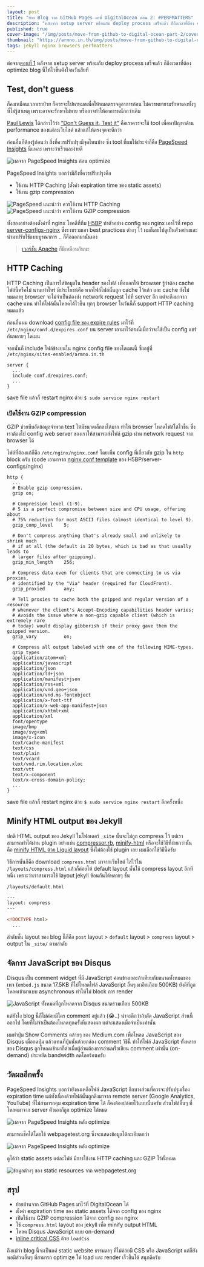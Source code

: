 ```yaml
---
layout: post
title: "ย้าย Blog จาก GitHub Pages มาที่ DigitalOcean ตอน 2: #PERFMATTERS"
description: "หลังจาก setup server พร้อมกับ deploy process เสร็จแล้ว ก็ถึงเวลาที่ต้อง optimize blog นี้ให้ไวขึ้น โพสต์นี้จะเกี่ยวกับการ config server nginx กับ jekyll เพื่อ performance ครับ"
published: true
cover-image: "/img/posts/move-from-github-to-digital-ocean-part-2/cover.png"
thumbnail: "https://armno.in.th/img/posts/move-from-github-to-digital-ocean-part-2/thumbnail.png"
tags: jekyll nginx browsers perfmatters
---
```


ต่อจาก[ตอนที่ 1](https://armno.in.th/2016/11/08/moving-from-github-pages-to-digital-ocean/) หลังจาก setup server พร้อมกับ deploy process เสร็จแล้ว ก็ถึงเวลาที่ต้อง optimize blog นี้ให้ไวขึ้นดังใจหวังเสียที

## Test, don't guess

ก็คงเหมือนเวลาเราป่วย ก็ควรจะไปหาหมอเพื่อให้หมอตรวจดูอาการก่อน ไม่ควรพยายามรักษาเองทั้งๆ ที่ไม่รู้สาเหตุ เพราะอาจจะรักษาไม่หาย หรืออาจทำให้อาการหนักกว่าเดิม

[Paul Lewis](https://aerotwist.com) ได้กล่าวไว้ว่า ["Don't Guess it, Test it"](https://aerotwist.com/blog/dont-guess-it-test-it/) คือเราควรจะใช้ tool เพื่อหาปัญหาด้าน performance ของแต่ละเว็บไซต์ แล้วแก้ให้ตรงจุดจะดีกว่า

ก่อนอื่นก็ต้องรู้ก่อนว่า สิ่งที่ควรปรับปรุงมีจุดไหนบ้าง ซึ่ง tool ที่ผมใช้ประจำก็คือ [PageSpeed Insights](https://developers.google.com/speed/pagespeed/insights/) นี่แหละ เพราะว่าเร็วและง่ายดี

<div class="text-center">
  <img src="/img/posts/move-from-github-to-digital-ocean-part-2/pagespeed-summary.png"
  srcset="/img/posts/move-from-github-to-digital-ocean-part-2/pagespeed-summary-2x.png 2x" alt="ผลจาก PageSpeed Insights ก่อน optimize">
</div>

PageSpeed Insights บอกว่ามีส่ิงที่ควรปรับปรุงคือ

- ใช้งาน HTTP Caching (ตั้งค่า expiration time ของ static assets)
- ใช้งาน gzip compression

<div class="text-center">
  <img src="/img/posts/move-from-github-to-digital-ocean-part-2/pagespeed-browser-caching.png"
  srcset="/img/posts/move-from-github-to-digital-ocean-part-2/pagespeed-browser-caching-2x.png 2x" alt="PageSpeed แนะนำว่า ควรใช้งาน HTTP Caching">
</div>

<div class="text-center">
  <img src="/img/posts/move-from-github-to-digital-ocean-part-2/pagespeed-gzip.png"
  srcset="/img/posts/move-from-github-to-digital-ocean-part-2/pagespeed-gzip-2x.png 2x" alt="PageSpeed แนะนำว่า ควรใช้งาน GZIP compression">
</div>

ทั้งสองอย่างต้องตั้งค่าที่ nginx โชคดีที่ทีม [H5BP](https://github.com/h5bp/) ทำตัวอย่าง config ของ nginx เอาไว้ที่ repo [server-configs-nginx](https://github.com/h5bp/server-configs-nginx) ซึ่งรวบรวมเอา best practices ต่างๆ ไว้ ผมก็เลยไปดูเป็นตัวอย่างและนำมาปรับใช้แบบบูรณาการ .. ก็คือลอกมานั่นเอง

> [เวอร์ชั่น Apache](https://github.com/h5bp/server-configs-apache) ก็มีเหมือนกันนะ

## HTTP Caching

HTTP Caching เป็นการใส่ข้อมูลใน header ของไฟล์ เพื่อบอกให้ browser รู้ว่าต้อง cache ไฟล์นี้หรือไม่ นานเท่าไหร่ มีประโยชน์คือ หากไฟล์ไฟล์นั้นถูก cache ไว้แล้ว และ cache ยังไม่หมดอายุ browser จะไม่จำเป็นต้องส่ง network request ไปที่ server อีก แต่จะดึงมาจาก cache แทน ทำให้ไฟล์นั้นโหลดได้ไวขึ้น ทุกๆ browser ในวันนี้ก็ support HTTP caching หมดแล้ว

ก่อนอื่นผม download [config file ของ expire rules](https://github.com/h5bp/server-configs-nginx/blob/master/h5bp/location/expires.conf) มาไว้ที่ `/etc/nginx/conf.d/expires.conf` บน server เอามาไว้ตรงนี้เผื่อว่าจะใช้เป็น config แชร์กันหลายๆ  โดเมน

จากนั้นก็ include ไฟล์ข้างบนใน nginx config file ของโดเมนนี้ ซึ่งอยู่ที่ `/etc/nginx/sites-enabled/armno.in.th`

```
server {
  ...
  include conf.d/expires.conf;
  ...
}
```

save file แล้วก็ restart nginx ด้วย `$ sudo service nginx restart`


### เปิดใช้งาน GZIP compression

GZIP ช่วยบีบอัดข้อมูลจำพวก text ให้มีขนาดเล็กลงได้มาก ทำให้ browser โหลดไฟล์ได้ไวขึ้น ซึ่งเราต้องไป config web server ของเราให้สามารถส่งไฟล์ gzip ผ่าน network request จาก browser ได้

ไฟล์ที่ต้องแก้ก็คือ `/etc/nginx/nginx.conf` โดยเพิ่ม config ที่เกี่ยวกับ gzip ใน `http` block ครับ (code เอามาจาก [nginx.conf template](https://github.com/h5bp/server-configs-nginx/blob/master/nginx.conf) ของ H5BP/server-configs/nginx)

```
http {
  ...
  # Enable gzip compression.
  gzip on;

  # Compression level (1-9).
  # 5 is a perfect compromise between size and CPU usage, offering about
  # 75% reduction for most ASCII files (almost identical to level 9).
  gzip_comp_level    5;

  # Don't compress anything that's already small and unlikely to shrink much
  # if at all (the default is 20 bytes, which is bad as that usually leads to
  # larger files after gzipping).
  gzip_min_length    256;

  # Compress data even for clients that are connecting to us via proxies,
  # identified by the "Via" header (required for CloudFront).
  gzip_proxied       any;

  # Tell proxies to cache both the gzipped and regular version of a resource
  # whenever the client's Accept-Encoding capabilities header varies;
  # Avoids the issue where a non-gzip capable client (which is extremely rare
  # today) would display gibberish if their proxy gave them the gzipped version.
  gzip_vary          on;

  # Compress all output labeled with one of the following MIME-types.
  gzip_types
  application/atom+xml
  application/javascript
  application/json
  application/ld+json
  application/manifest+json
  application/rss+xml
  application/vnd.geo+json
  application/vnd.ms-fontobject
  application/x-font-ttf
  application/x-web-app-manifest+json
  application/xhtml+xml
  application/xml
  font/opentype
  image/bmp
  image/svg+xml
  image/x-icon
  text/cache-manifest
  text/css
  text/plain
  text/vcard
  text/vnd.rim.location.xloc
  text/vtt
  text/x-component
  text/x-cross-domain-policy;
  ...
}
```

save file แล้วก็ restart nginx ด้วย `$ sudo service nginx restart` อีกครั้งหนึ่ง

## Minify HTML output ของ Jekyll

ปกติ HTML output ของ Jekyll ในโฟลเดอร์ `_site` นั้นจะไม่ถูก compress ไว้ แต่เราสามารถทำได้ผ่าน plugin อย่างเช่น [compressor.rb](https://gist.github.com/mytharcher/2758691), [minify-html](https://github.com/octopress/minify-html) หรือจะใช้วิธีที่ง่ายกว่านั้น คือ [minify HTML ด้วย Liquid layout](http://jch.penibelst.de/) ซึ่งไม่ต้องใช้ plugin เลย ผมเลือกใช้วิธีนี้ครับ

วิธีการนั้นก็คือ download `compress.html` มาจากเว็บไซต์ ใส่ไว้ใน `/layouts/compress.html` แล้วก็ค่อยให้ default layout นั้นใช้ compress layout อีกทีหนึ่ง เพราะว่าเราสามารถใช้ layout jekyll ซ้อนกันได้หลายๆ ชั้น

`/layouts/default.html`

```html
---
layout: compress
---

<!DOCTYPE html>
  ...
```

ลำดับชั้น layout ของ blog นี้ก็คือ `post` layout > `default` layout > `compress` layout > output ใน `_site/` ตามลำดับ

## จัดการ JavaScript ของ Disqus

Disqus เป็น comment widget ที่มี JavaScript ค่อนข้างเยอะถ้าเทียบกับขนาดทั้งหมดของเพจ (`embed.js` ขนาด 17.5KB ที่ไปโหลดไฟล์ JavaScript อื่นๆ มาอีกเกือบ 500KB) ยังดีที่ถูกโหลดเข้ามาแบบ asynchronous ทำให้ไม่ block การ render

<div class="text-center">
  <img src="/img/posts/move-from-github-to-digital-ocean-part-2/disqus-javascripts.png"
  srcset="/img/posts/move-from-github-to-digital-ocean-part-2/disqus-javascripts-2x.png 2x" alt="JavaScript ทั้งหมดที่ถูกโหลดจาก Disqus ขนาดรวมเกือบ 500KB">
</div>

แต่ยังไง blog นี้ก็ไม่ค่อยมีใคร comment อยู่แล้ว (😭..) น่าจะดีกว่าถ้าตัด JavaScript ส่วนนี้ออกไป โดยที่ไม่จำเป็นต้องโหลดทุกครั้งที่แสดงผล แต่จะแสดงเมื่อจำเป็นเท่านั้น

ผมทำปุ่ม Show Comments คล้ายๆ ของ Medium.com เพื่อโหลด JavaScript ของ Disqus เมื่อกดปุ่ม แล้วแทนที่ปุ่มนั้นด้วยกล่อง comment วิธีนี้ ทำให้ไฟล์ JavaScript ทั้งหลายของ Disqus ถูกโหลดเข้ามาก็ต่อเมื่อผู้อ่านต้องการอ่านหรือเขียน comment เท่านั้น (on-demand) ประหยัด bandwidth ลดโลกร้อนครับ


## วัดผลอีกครั้ง

PageSpeed Insights บอกว่ายังคงเหลือไฟล์ JavaScript อีกบางส่วนที่ควรจะปรับปรุงเรื่อง expiration time แต่ทั้งเนื่องด้วยไฟล์นั้นถูกดึงมาจาก remote server (Google Analytics, YouTube) ที่ไม่สามารถคุม expiration time ได้ ก็คงต้องปล่อยไว้แบบนั้นครับ ส่วนไฟล์อื่นๆ ที่โหลดมาจาก server ตัวเองก็ถูก optimize ได้หมด

<div class="text-center">
  <img src="/img/posts/move-from-github-to-digital-ocean-part-2/result-pagespeed.png"
  srcset="/img/posts/move-from-github-to-digital-ocean-part-2/result-pagespeed-2x.png 2x" alt="ผลจาก PageSpeed Insights หลัง optimize">
</div>

สามารถเช็คได้โดยใช้ webpagetest.org ซึ่งจะแสดงข้อมูลได้ละเอียดกว่า

<div class="text-center">
  <img src="/img/posts/move-from-github-to-digital-ocean-part-2/webpagetest-overview.png"
  srcset="/img/posts/move-from-github-to-digital-ocean-part-2/webpagetest-overview-2x.png 2x" alt="ผลจาก PageSpeed Insights หลัง optimize">
</div>

ดูได้ว่า static assets แต่ละไฟล์ มีการใช้งาน HTTP caching และ GZIP ไว้ทั้งหมด

<div class="text-center">
  <img src="/img/posts/move-from-github-to-digital-ocean-part-2/webpagetest-static-assets.png"
  srcset="/img/posts/move-from-github-to-digital-ocean-part-2/webpagetest-static-assets-2x.png 2x" alt="ข้อมูลต่างๆ ของ static resources จาก webpagetest.org">
</div>

## สรุป

- ย้ายบ้านจาก GitHub Pages มาไว้ที่ DigitalOcean ได้
- ตั้งค่า expiration time ของ static assets ได้จาก config ของ nginx
- เปิดใช้งาน GZIP compression ได้จาก config ของ nginx
- ใช้ `compress.html` layout ของ jekyll เพื่อ minify output HTML
- โหลด Disqus JavaScript แบบ on-demand
- [inline critical CSS](https://armno.in.th/2015/05/04/use-loadcss-to-improve-rendering-performance/) ด้วย `loadCss`

ถึงแม้ว่า blog นี้จะเป็นแค่ static website ธรรมดาๆ ที่ไม่ค่อยมี CSS หรือ JavaScript แต่ก็ยังพอมีส่วนอื่นๆ ที่สามารถ optimize ให้ load และ render เร็วขึ้นได้ สนุกดีครับ
